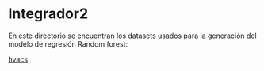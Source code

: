 # Integrador2

En este directorio se encuentran los datasets usados para la generación del modelo de regresión Random forest:

[hvacs](tr_hvacs.xmlx)
